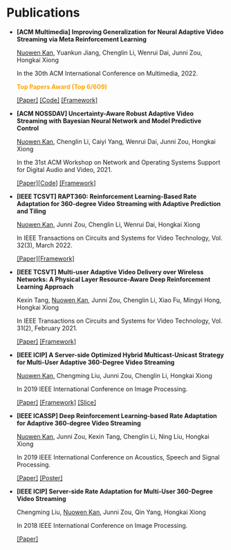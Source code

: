 # Publications

- **[ACM Multimedia] Improving Generalization for Neural Adaptive Video Streaming via Meta Reinforcement Learning**
  
  <u>Nuowen Kan</u>, Yuankun Jiang, Chenglin Li, Wenrui Dai, Junni Zou, Hongkai Xiong

  In the 30th ACM International Conference on Multimedia, 2022.

  __<font color=orange>Top Papers Award (Top 6/609)</font>__

  [\[Paper\]](https://dl.acm.org/doi/abs/10.1145/3503161.3548331) [\[Code\]](https://github.com/confiwent/merina) [\[Framework\]](pic/MM_22.png) 

<!-- <img class="profile-paper-pic" src="pic/nossdav'21.png" width = "800" height = "320"> -->

- **[ACM NOSSDAV] Uncertainty-Aware Robust Adaptive Video Streaming with Bayesian Neural Network and Model Predictive Control**
  
  <u>Nuowen Kan</u>, Chenglin Li, Caiyi Yang, Wenrui Dai, Junni Zou, Hongkai Xiong

  In the 31st ACM Workshop on Network and Operating Systems Support for Digital Audio and Video, 2021.

  [\[Paper\]](https://dl.acm.org/doi/abs/10.1145/3458306.3458872)[\[Code\]](https://github.com/confiwent/BayesMPC) [\[Framework\]](pic/nossdav'21.png)

<!-- <img class="profile-paper-pic" src="pic/tcsvt_21.png" width = "800" height = "250"> -->

- **[IEEE TCSVT] RAPT360: Reinforcement Learning-Based Rate Adaptation for 360-degree Video Streaming with Adaptive Prediction and Tiling**

    <u>Nuowen Kan</u>, Junni Zou, Chenglin Li, Wenrui Dai, Hongkai Xiong

    In IEEE Transactions on Circuits and Systems for Video Technology, Vol. 32(3), March 2022.

    [\[Paper\]](https://ieeexplore.ieee.org/document/9419061?reason=concurrency)[\[Framework\]](pic/tcsvt_21.png)

<!-- <img class="profile-paper-pic" src="pic/tcsvt_20.png" width = "800" height = "360"> -->

- **[IEEE TCSVT] Multi-user Adaptive Video Delivery over Wireless Networks: A Physical Layer Resource-Aware Deep Reinforcement Learning Approach**

    Kexin Tang, <u>Nuowen Kan</u>, Junni Zou, Chenglin Li, Xiao Fu, Mingyi Hong, Hongkai Xiong

    In IEEE Transactions on Circuits and Systems for Video Technology, Vol. 31(2), February 2021.

    [\[Paper\]](https://ieeexplore.ieee.org/abstract/document/9035396) [\[Framework\]](pic/tcsvt_20.png)

<!-- <img class="profile-paper-pic" src="pic/icip_19.png" width = "600" height = "360"> -->

- **[IEEE ICIP] A Server-side Optimized Hybrid Multicast-Unicast Strategy for Multi-User Adaptive 360-Degree Video Streaming**

    <u>Nuowen Kan</u>, Chengming Liu, Junni Zou, Chenglin Li, Hongkai Xiong

    In 2019 IEEE International Conference on Image Processing.

    [\[Paper\]](https://ieeexplore.ieee.org/abstract/document/8803007) [\[Framework\]](pic/icip_19.png) [\[Slice\]](https://drive.google.com/file/d/1y6tLxdk-TxEl9gnDd-EnFSwyXgHnoUKQ/view?usp=sharing)

<!-- <img class="profile-paper-pic" src="pic/icassp_19.png" width = "800" height = "360"> -->

- **[IEEE ICASSP] Deep Reinforcement Learning-based Rate Adaptation for Adaptive 360-degree Video Streaming**

    <u>Nuowen Kan</u>, Junni Zou, Kexin Tang, Chenglin Li, Ning Liu, Hongkai Xiong

    In 2019 IEEE International Conference on Acoustics, Speech and Signal Processing.

    [\[Paper\]](https://ieeexplore.ieee.org/document/8683779) [\[Poster\]](https://drive.google.com/file/d/1ZXA_Ut1n-HMu7117lQNG4i1EIK-ACOii/view?usp=sharing)

<!-- <img class="profile-paper-pic" src="pic/icip_18.png" width = "800" height = "360"> -->

- **[IEEE ICIP] Server-side Rate Adaptation for Multi-User 360-Degree Video Streaming**

    Chengming Liu, <u>Nuowen Kan</u>, Junni Zou, Qin Yang, Hongkai Xiong

    In 2018 IEEE International Conference on Image Processing.

    [\[Paper\]](https://ieeexplore.ieee.org/document/8451447)
